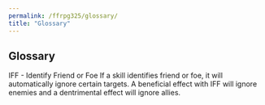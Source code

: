 ```yaml
---
permalink: /ffrpg325/glossary/
title: "Glossary"
---
```


## Glossary

IFF - Identify Friend or Foe
If a skill identifies friend or foe, it will automatically ignore certain targets. A beneficial effect with IFF will ignore enemies and a dentrimental effect will ignore allies.